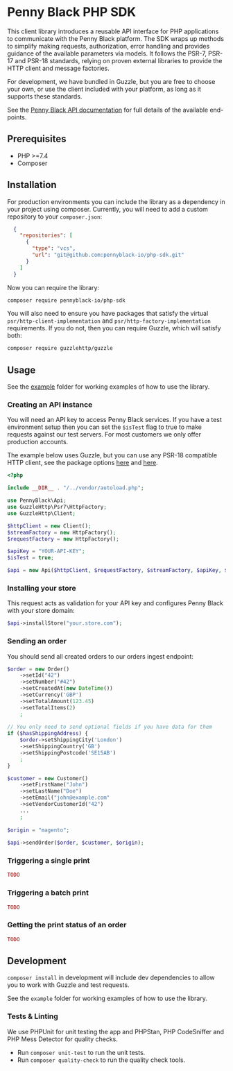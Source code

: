 # Penny Black PHP SDK

This client library introduces a reusable API interface for PHP applications to communicate with the Penny Black platform. 
The SDK wraps up methods to simplify making requests, authorization, error handling and provides guidance of the available parameters via models.
It follows the PSR-7, PSR-17 and PSR-18 standards, relying on proven external libraries to provide the HTTP client and message factories.

For development, we have bundled in Guzzle, but you are free to choose your own, or use the client included with your platform, as long as it supports these standards.


See the [Penny Black API documentation](https://pennyblack.stoplight.io/docs/pennyblack/) for full details of the available end-points.

## Prerequisites

* PHP >=7.4
* Composer

## Installation

For production environments you can include the library as a dependency in your project using composer.
Currently, you will need to add a custom repository to your `composer.json`:

```json
  {
    "repositories": [
      {
        "type": "vcs",
        "url": "git@github.com:pennyblack-io/php-sdk.git"
      }
    ]
  }
```

Now you can require the library:

```bash
composer require pennyblack-io/php-sdk
```


You will also need to ensure you have packages that satisfy the virtual `psr/http-client-implementation` and `psr/http-factory-implementation` requirements.
If you do not, then you can require Guzzle, which will satisfy both:

```bash
composer require guzzlehttp/guzzle
```



## Usage

See the [example](example) folder for working examples of how to use the library.

### Creating an API instance

You will need an API key to access Penny Black services. If you have a test environment setup then you can set the `$isTest` flag to true to make requests against our test servers. For most customers we only offer production accounts.

The example below uses Guzzle, but you can use any PSR-18 compatible HTTP client, see the package options [here](https://packagist.org/providers/psr/http-client-implementation) and [here](https://packagist.org/providers/psr/http-factory-implementation).

```php
<?php

include __DIR__ . "/../vendor/autoload.php";

use PennyBlack\Api;
use GuzzleHttp\Psr7\HttpFactory;
use GuzzleHttp\Client;

$httpClient = new Client();
$streamFactory = new HttpFactory();
$requestFactory = new HttpFactory();

$apiKey = "YOUR-API-KEY";
$isTest = true;

$api = new Api($httpClient, $requestFactory, $streamFactory, $apiKey, $isTest);
```

### Installing your store

This request acts as validation for your API key and configures Penny Black with your store domain:

```php
$api->installStore("your.store.com");
```

### Sending an order

You should send all created orders to our orders ingest endpoint:

```php
$order = new Order()
    ->setId("42")
    ->setNumber("#42")
    ->setCreatedAt(new DateTime())
    ->setCurrency('GBP')
    ->setTotalAmount(123.45)
    ->setTotalItems(2)
    ;
   
// You only need to send optional fields if you have data for them 
if ($hasShippingAddress) {
    $order->setShippingCity('London')
    ->setShippingCountry('GB')
    ->setShippingPostcode('SE15AB')
    ;
}

$customer = new Customer()
    ->setFirstName("John")
    ->setLastName("Doe")
    ->setEmail("john@example.com"
    ->setVendorCustomerId("42")
    ...
    ;
    
$origin = "magento";
    
$api->sendOrder($order, $customer, $origin);
```

### Triggering a single print

```php
TODO
```

### Triggering a batch print

```php
TODO
```

### Getting the print status of an order

```php
TODO
```


## Development

`composer install` in development will include dev dependencies to allow you to work with Guzzle and test requests.

See the `example` folder for working examples of how to use the library.

### Tests & Linting

We use PHPUnit for unit testing the app and PHPStan, PHP CodeSniffer and PHP Mess Detector for quality checks.

* Run `composer unit-test` to run the unit tests.
* Run `composer quality-check` to run the quality check tools.

